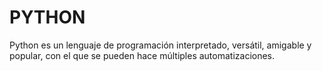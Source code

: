 
# PYTHON

Python es un lenguaje de programación interpretado, versátil, amigable y popular, con el que se pueden hace múltiples automatizaciones.

